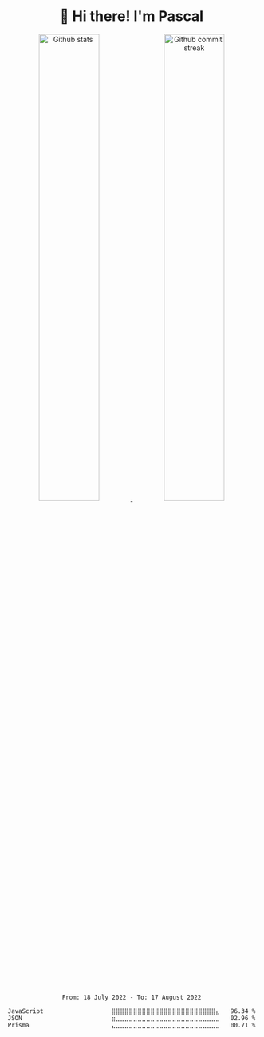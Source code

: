<h1 align="center">👋 Hi there! I'm Pascal</h1>


<div align="center" style="text-align:center">
    <a href="#">
        <img width="49%" src="https://github-readme-stats.vercel.app/api?username=pascal13ch&theme=dark&count_private=true&show_icons=true&#41;"
            alt="Github stats">
    </a>
    <a href="#">
        <img width="49%" src="https://github-readme-streak-stats.herokuapp.com/?user=pascal13ch&theme=dark&count_private=true"
            alt="Github commit streak">
    </a>
    
<!--START_SECTION:waka-->

```text
From: 18 July 2022 - To: 17 August 2022

JavaScript                   ⣿⣿⣿⣿⣿⣿⣿⣿⣿⣿⣿⣿⣿⣿⣿⣿⣿⣿⣿⣿⣿⣿⣿⣿⣄   96.34 %
JSON                         ⣶⣀⣀⣀⣀⣀⣀⣀⣀⣀⣀⣀⣀⣀⣀⣀⣀⣀⣀⣀⣀⣀⣀⣀⣀   02.96 %
Prisma                       ⣄⣀⣀⣀⣀⣀⣀⣀⣀⣀⣀⣀⣀⣀⣀⣀⣀⣀⣀⣀⣀⣀⣀⣀⣀   00.71 %
```

<!--END_SECTION:waka-->
    
</div>



